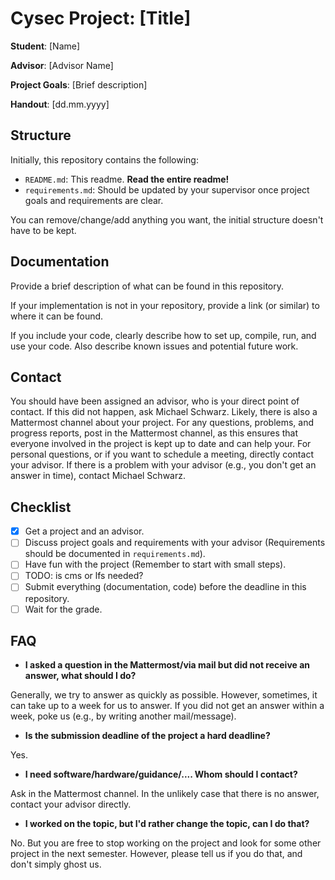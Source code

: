 # Cysec Project: [Title]

**Student**: [Name]

**Advisor**: [Advisor Name]

**Project Goals**: [Brief description]

**Handout**: [dd.mm.yyyy]

## Structure

Initially, this repository contains the following:

* `README.md`: This readme. **Read the entire readme!**
* `requirements.md`: Should be updated by your supervisor once project goals and requirements are clear.

You can remove/change/add anything you want, the initial structure doesn't have to be kept. 

## Documentation 

Provide a brief description of what can be found in this repository.

If your implementation is not in your repository, provide a link (or similar) to where it can be found. 

If you include your code, clearly describe how to set up, compile, run, and use your code. 
Also describe known issues and potential future work.

## Contact

You should have been assigned an advisor, who is your direct point of contact. 
If this did not happen, ask Michael Schwarz. 
Likely, there is also a Mattermost channel about your project. 
For any questions, problems, and progress reports, post in the Mattermost channel, as this ensures that everyone involved in the project is kept up to date and can help your. 
For personal questions, or if you want to schedule a meeting, directly contact your advisor. 
If there is a problem with your advisor (e.g., you don't get an answer in time), contact Michael Schwarz. 

## Checklist

* [x] Get a project and an advisor.
* [ ] Discuss project goals and requirements with your advisor (Requirements should be documented in `requirements.md`).
* [ ] Have fun with the project (Remember to start with small steps).
* [ ] TODO: is cms or lfs needed?
* [ ] Submit everything (documentation, code) before the deadline in this repository.
* [ ] Wait for the grade.

## FAQ

* **I asked a question in the Mattermost/via mail but did not receive an answer, what should I do?**

Generally, we try to answer as quickly as possible. However, sometimes, it can take up to a week for us to answer. If you did not get an answer within a week, poke us (e.g., by writing another mail/message).

* **Is the submission deadline of the project a hard deadline?**

Yes.

* **I need software/hardware/guidance/.... Whom should I contact?**

Ask in the Mattermost channel. In the unlikely case that there is no answer, contact your advisor directly.

* **I worked on the topic, but I'd rather change the topic, can I do that?**

No. But you are free to stop working on the project and look for some other project in the next semester.
However, please tell us if you do that, and don't simply ghost us. 
